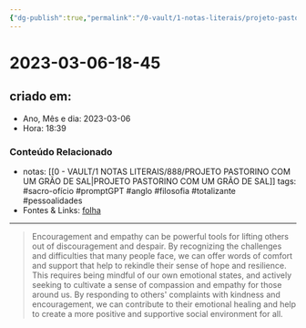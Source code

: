 ```yaml
---
{"dg-publish":true,"permalink":"/0-vault/1-notas-literais/projeto-pastorino/2023-03-06-18-45/","title":"2023-03-06-18-45","tags":["sacro-ofício","promptGPT","anglo","filosofia","totalizante","pessoalidades"],"dgHomeLink":true,"dgShowLocalGraph":true,"dgShowFileTree":true,"dgEnableSearch":true}
---
```


# 2023-03-06-18-45

## criado em: 
-  Ano, Mês e dia: 2023-03-06
- Hora: 18:39

### Conteúdo Relacionado
- notas: [[0 - VAULT/1 NOTAS LITERAIS/888/PROJETO PASTORINO COM UM GRÃO DE SAL\|PROJETO PASTORINO COM UM GRÃO DE SAL]]
tags: #sacro-ofício #promptGPT #anglo #filosofia #totalizante #pessoalidades 
- Fontes & Links: [folha](https://www1.folha.uol.com.br/folha/livrariadafolha/825139-ha-cem-anos-nascia-carlos-torres-pastorino-autor-de-minutos-de-sabedoria.shtml)
---
>Encouragement and empathy can be powerful tools for lifting others out of discouragement and despair. By recognizing the challenges and difficulties that many people face, we can offer words of comfort and support that help to rekindle their sense of hope and resilience. This requires being mindful of our own emotional states, and actively seeking to cultivate a sense of compassion and empathy for those around us. By responding to others' complaints with kindness and encouragement, we can contribute to their emotional healing and help to create a more positive and supportive social environment for all.